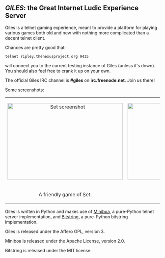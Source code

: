 ## *GILES*: the Great Internet Ludic Experience Server ##

Giles is a telnet gaming experience, meant to provide a platform for
playing various games both old and new with nothing more complicated
than a decent telnet client.

Chances are pretty good that:

    telnet ripley.thenexusproject.org 9435

will connect you to the current testing instance of Giles (unless
it's down).  You should also feel free to crank it up on your own.

The official Giles IRC channel is **#giles** on **irc.freenode.net**.
Join us there!

Some screenshots:

<table>
   <tr>
      <td>
         <p align="center">
         <img src="http://blortblort.org/giles/set-screenshot.png" alt="Set screenshot" width="375px" height="250px">
         </p>
      </td>
      <td>
         <p align="center">
         <img src="http://blortblort.org/giles/y-screenshot.png" alt="Y screenshot" width="375px" height="250px">
         </p>
      </td>
   </tr>
   <tr>
      <td>
         <p align="center">
         A friendly game of Set.
         </p>
      </td>
      <td>
         <p align="center">
         Kibitzing a game of Y.
      </td>
   </tr>
</table>

Giles is written in Python and makes use of [Miniboa](http://code.google.com/p/miniboa/),
a pure-Python telnet server implementation, and [Bitstring](https://code.google.com/p/python-bitstring/),
a pure-Python bitstring implementation.

Giles is released under the Affero GPL, version 3.

Miniboa is released under the Apache License, version 2.0.

Bitstring is released under the MIT license.
